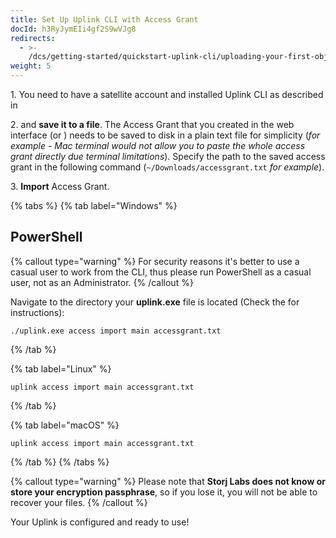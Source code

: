 ```yaml
---
title: Set Up Uplink CLI with Access Grant
docId: h3RyJymEIi4gf2S9wVJg8
redirects:
  - >-
    /dcs/getting-started/quickstart-uplink-cli/uploading-your-first-object/set-up-uplink-cli
weight: 5
---
```


1\. You need to have a satellite account and installed Uplink CLI as described in [](docId:TbMdOGCAXNWyPpQmH6EOq)

2\. **[](docId:b4-QgUOxVHDHSIWpAf3hG)** and **save it to a file**. The Access Grant that you created in the web interface (or [](docId:OXSINcFRuVMBacPvswwNU)) needs to be saved to disk in a plain text file for simplicity (_for example - Mac terminal would not allow you to paste the whole access grant directly due terminal limitations_). Specify the path to the saved access grant in the following command (`~/Downloads/accessgrant.txt` _for example_).

3\. **Import** Access Grant.

{% tabs %}
{% tab label="Windows" %}

## PowerShell

{% callout type="warning"  %}
For security reasons it's better to use a casual user to work from the CLI, thus please run PowerShell as a casual user, not as an Administrator.
{% /callout %}

Navigate to the directory your **uplink.exe** file is located (Check the [](docId:4qPQxa8HlvDIO1Kgqa2No) for instructions):

```Text
./uplink.exe access import main accessgrant.txt
```

{% /tab %}

{% tab label="Linux" %}

```Text
uplink access import main accessgrant.txt
```

{% /tab %}

{% tab label="macOS" %}

```Text
uplink access import main accessgrant.txt
```

{% /tab %}
{% /tabs %}

{% callout type="warning"  %}
Please note that **Storj Labs does not know or store your encryption passphrase**, so if you lose it, you will not be able to recover your files.
{% /callout %}

Your Uplink is configured and ready to use!

